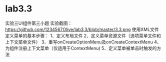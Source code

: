 # lab3.3
实验三UI组件第三小题
实验截图：https://github.com/1234567Olive/lab3.3/blob/master/3.3.png
使用XML文件定义菜单的基本步骤：
1、定义布局文件
2、定义菜单资源文件（选项菜单文件和上下文菜单文件） 
3、重写onCreateOptionMenu及onCreateContextMenu
4、为组件注册上下文菜单（仅适用于ContextMenu)
5、定义菜单被单击时触发的方法

